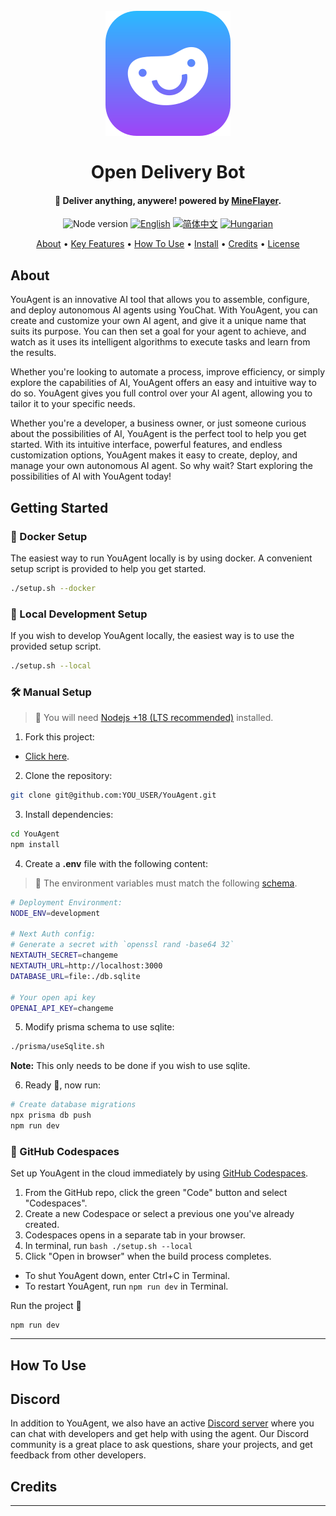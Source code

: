 
<h1 align="center">
  <br>
  <a href="https://github.com/SilkePilon/YouAgent/"><img src="https://raw.githubusercontent.com/SilkePilon/YouAgent/main/public/youchat_gradient.svg" alt="YouAgent" width="200"></a>
  <br>
  <br>
  Open Delivery Bot
  <br>
</h1>

<h4 align="center">🤖 Deliver anything, anywere! powered by <a href="https://github.com/PrismarineJS/mineflayer" target="_blank">MineFlayer</a>.</h4>

<p align="center">
    <img alt="Node version" src="https://img.shields.io/static/v1?label=node&message=%20%3E=16.0.0&logo=node.js&color=2334D058" />
      <a href="https://github.com/reworkd/AgentGPT/blob/master/README.md"><img src="https://img.shields.io/badge/lang-English-blue.svg" alt="English"></a>
  <a href="https://github.com/reworkd/AgentGPT/blob/master/docs/README.zh-HANS.md"><img src="https://img.shields.io/badge/lang-简体中文-red.svg" alt="简体中文"></a>
  <a href="https://github.com/reworkd/AgentGPT/blob/master/docs/README.hu-Cs4K1Sr4C.md"><img src="https://img.shields.io/badge/lang-Hungarian-red.svg" alt="Hungarian"></a>
</p>

<p align="center">
  <a href="#about">About</a> •
  <a href="#key-features">Key Features</a> •
  <a href="#how-to-use">How To Use</a> •
  <a href="#how-to-install">Install</a> •
  <a href="#credits">Credits</a> •
  <a href="#license">License</a>
</p>

<!-- ![screenshot](https://raw.githubusercontent.com/SilkePilon/youdotcom/main/assets/images/YouDotCom.jpg) -->

## About
YouAgent is an innovative AI tool that allows you to assemble, configure, and deploy autonomous AI agents using YouChat. With YouAgent, you can create and customize your own AI agent, and give it a unique name that suits its purpose. You can then set a goal for your agent to achieve, and watch as it uses its intelligent algorithms to execute tasks and learn from the results.

Whether you're looking to automate a process, improve efficiency, or simply explore the capabilities of AI, YouAgent offers an easy and intuitive way to do so. YouAgent gives you full control over your AI agent, allowing you to tailor it to your specific needs.

Whether you're a developer, a business owner, or just someone curious about the possibilities of AI, YouAgent is the perfect tool to help you get started. With its intuitive interface, powerful features, and endless customization options, YouAgent makes it easy to create, deploy, and manage your own autonomous AI agent. So why wait? Start exploring the possibilities of AI with YouAgent today!


## Getting Started

### 🐳 Docker Setup

The easiest way to run YouAgent locally is by using docker.
A convenient setup script is provided to help you get started.

```bash
./setup.sh --docker
```

### 👷 Local Development Setup

If you wish to develop YouAgent locally, the easiest way is to
use the provided setup script.

```bash
./setup.sh --local
```

### 🛠️ Manual Setup

> 🚧 You will need [Nodejs +18 (LTS recommended)](https://nodejs.org/en/) installed.

1. Fork this project:

- [Click here](https://github.com/SilkePilon/YouAgent/fork).

2. Clone the repository:

```bash
git clone git@github.com:YOU_USER/YouAgent.git
```

3. Install dependencies:

```bash
cd YouAgent
npm install
```

4. Create a **.env** file with the following content:

> 🚧 The environment variables must match the following [schema](https://github.com/SilkePilon/YouAgent/blob/main/src/env/schema.mjs).

```bash
# Deployment Environment:
NODE_ENV=development

# Next Auth config:
# Generate a secret with `openssl rand -base64 32`
NEXTAUTH_SECRET=changeme
NEXTAUTH_URL=http://localhost:3000
DATABASE_URL=file:./db.sqlite

# Your open api key
OPENAI_API_KEY=changeme
```

5. Modify prisma schema to use sqlite:

```bash
./prisma/useSqlite.sh
```

**Note:** This only needs to be done if you wish to use sqlite.

6. Ready 🥳, now run:

```bash
# Create database migrations
npx prisma db push
npm run dev
```

### 🚀 GitHub Codespaces

Set up YouAgent in the cloud immediately by using [GitHub Codespaces](https://github.com/features/codespaces).

1. From the GitHub repo, click the green "Code" button and select "Codespaces".
2. Create a new Codespace or select a previous one you've already created.
3. Codespaces opens in a separate tab in your browser.
4. In terminal, run `bash ./setup.sh --local`
5. Click "Open in browser" when the build process completes.

- To shut YouAgent down, enter Ctrl+C in Terminal.
- To restart YouAgent, run `npm run dev` in Terminal.

Run the project 🥳

```
npm run dev
```

---

## How To Use






## Discord
In addition to YouAgent, we also have an active [Discord server](https://discord.gg/SD7wZMFSvV) where you can chat with developers and get help with using the agent. Our Discord community is a great place to ask questions, share your projects, and get feedback from other developers.


## Credits

---
